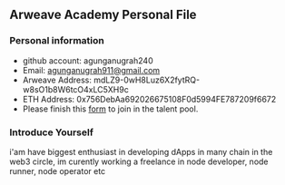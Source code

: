 ## Arweave Academy Personal File

### Personal information

- github account: agunganugrah240
- Email: agunganugrah911@gmail.com
- Arweave Address: mdLZ9-0wH8Luz6X2fytRQ-w8sO1b8W6tcO4xLC5XH9c
- ETH Address: 0x756DebAa692026675108F0d5994FE787209f6672
- Please finish this [form](https://docs.google.com/forms/d/e/1FAIpQLSfWA5fIIcBgmRppm3jNz5vmf9Mai_QMVil-2pO4r7YKn_Zhtw/viewform?usp=sf_link) to join in the talent pool.

### Introduce Yourself
 i'am have biggest enthusiast in developing dApps in many chain in the web3 circle, im curently working a freelance in node developer, node runner, node operator etc
